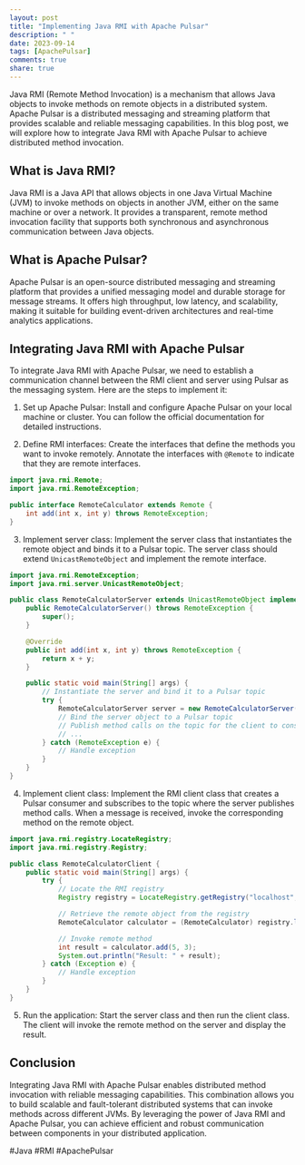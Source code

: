 ```yaml
---
layout: post
title: "Implementing Java RMI with Apache Pulsar"
description: " "
date: 2023-09-14
tags: [ApachePulsar]
comments: true
share: true
---
```


Java RMI (Remote Method Invocation) is a mechanism that allows Java objects to invoke methods on remote objects in a distributed system. Apache Pulsar is a distributed messaging and streaming platform that provides scalable and reliable messaging capabilities. In this blog post, we will explore how to integrate Java RMI with Apache Pulsar to achieve distributed method invocation.

## What is Java RMI?

Java RMI is a Java API that allows objects in one Java Virtual Machine (JVM) to invoke methods on objects in another JVM, either on the same machine or over a network. It provides a transparent, remote method invocation facility that supports both synchronous and asynchronous communication between Java objects.

## What is Apache Pulsar?

Apache Pulsar is an open-source distributed messaging and streaming platform that provides a unified messaging model and durable storage for message streams. It offers high throughput, low latency, and scalability, making it suitable for building event-driven architectures and real-time analytics applications.

## Integrating Java RMI with Apache Pulsar

To integrate Java RMI with Apache Pulsar, we need to establish a communication channel between the RMI client and server using Pulsar as the messaging system. Here are the steps to implement it:

1. Set up Apache Pulsar: Install and configure Apache Pulsar on your local machine or cluster. You can follow the official documentation for detailed instructions.

2. Define RMI interfaces: Create the interfaces that define the methods you want to invoke remotely. Annotate the interfaces with `@Remote` to indicate that they are remote interfaces.

```java
import java.rmi.Remote;
import java.rmi.RemoteException;

public interface RemoteCalculator extends Remote {
    int add(int x, int y) throws RemoteException;
}
```

3. Implement server class: Implement the server class that instantiates the remote object and binds it to a Pulsar topic. The server class should extend `UnicastRemoteObject` and implement the remote interface.

```java
import java.rmi.RemoteException;
import java.rmi.server.UnicastRemoteObject;

public class RemoteCalculatorServer extends UnicastRemoteObject implements RemoteCalculator {
    public RemoteCalculatorServer() throws RemoteException {
        super();
    }

    @Override
    public int add(int x, int y) throws RemoteException {
        return x + y;
    }

    public static void main(String[] args) {
        // Instantiate the server and bind it to a Pulsar topic
        try {
            RemoteCalculatorServer server = new RemoteCalculatorServer();
            // Bind the server object to a Pulsar topic
            // Publish method calls on the topic for the client to consume
            // ...
        } catch (RemoteException e) {
            // Handle exception
        }
    }
}
```

4. Implement client class: Implement the RMI client class that creates a Pulsar consumer and subscribes to the topic where the server publishes method calls. When a message is received, invoke the corresponding method on the remote object.

```java
import java.rmi.registry.LocateRegistry;
import java.rmi.registry.Registry;

public class RemoteCalculatorClient {
    public static void main(String[] args) {
        try {
            // Locate the RMI registry
            Registry registry = LocateRegistry.getRegistry("localhost", 1099);

            // Retrieve the remote object from the registry
            RemoteCalculator calculator = (RemoteCalculator) registry.lookup("calculator");

            // Invoke remote method
            int result = calculator.add(5, 3);
            System.out.println("Result: " + result);
        } catch (Exception e) {
            // Handle exception
        }
    }
}
```

5. Run the application: Start the server class and then run the client class. The client will invoke the remote method on the server and display the result.

## Conclusion

Integrating Java RMI with Apache Pulsar enables distributed method invocation with reliable messaging capabilities. This combination allows you to build scalable and fault-tolerant distributed systems that can invoke methods across different JVMs. By leveraging the power of Java RMI and Apache Pulsar, you can achieve efficient and robust communication between components in your distributed application.

#Java #RMI #ApachePulsar